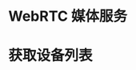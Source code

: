 # WebRTC 媒体服务

# 获取设备列表

<WebRTCSample></WebRTCSample>

<script lang="ts" setup>
    import WebRTCSample from '@/views/webrtc/index.vue';
</script>